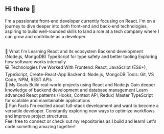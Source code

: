 ## Hi there 👋

I'm a passionate front-end developer currently focusing on React. I'm on a journey to dive deeper into both front-end and back-end technologies, aspiring to build well-rounded skills to land a role at a tech company where I can grow and contribute as a developer.

<br>
🌱 What I'm Learning
React and its ecosystem
Backend development (Node.js, MongoDB)
TypeScript for type safety and better tooling
Exploring how software works internally
<br>
💻 Technologies I've Worked With
Frontend: React, JavaScript (ES6+), TypeScript, Create-React-App
Backend: Node.js, MongoDB
Tools: Git, VS Code, NPM, REST APIs
<br>
🚀 My Goals
Build real-world projects using React and Node.js
Gain deeper knowledge of backend development and database management
Learn advanced React patterns (Hooks, Context API, Redux)
Master TypeScript for scalable and maintainable applications
<br>
🌟 Fun Facts
I'm excited about full-stack development and want to become a versatile developer.
Constantly exploring new ways to optimize workflows and improve project structures.
<br>
Feel free to connect or check out my repositories as I build and learn! Let's code something amazing together!
